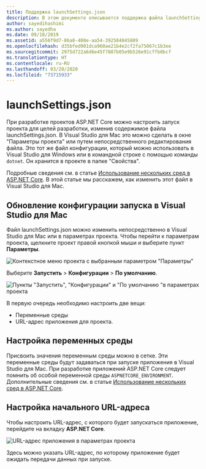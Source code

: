 ```yaml
---
title: Поддержка launchSettings.json
description: В этом документе описывается поддержка файла launchSettings.json в Visual Studio для Mac
author: sayedihashimi
ms.author: sayedha
ms.date: 09/18/2019
ms.assetid: a556f9d7-86a8-408e-aa54-392584845889
ms.openlocfilehash: d35bfed901dca960ae21b4e2cf2fa75067c1b3ee
ms.sourcegitcommit: 2975d722a6d6e45f7887b05e9b526e91cffb0bcf
ms.translationtype: HT
ms.contentlocale: ru-RU
ms.lasthandoff: 03/20/2020
ms.locfileid: "73715933"
---
```

# <a name="launchsettingsjson"></a>launchSettings.json

При разработке проектов ASP.NET Core можно настроить запуск проекта для целей разработки, изменив содержимое файла launchSettings.json. В Visual Studio для Mac это можно сделать в окне "Параметры проекта" или путем непосредственного редактирования файла. Это тот же файл конфигурации, который можно использовать в Visual Studio для Windows или в командной строке с помощью команды `dotnet`. Он хранится в проекте в папке "Свойства".

Подробные сведения см. в статье [Использование нескольких сред в ASP.NET Core](/aspnet/core/fundamentals/environments). В этой статье мы расскажем, как изменить этот файл в Visual Studio для Mac.

## <a name="update-the-start-configuration-by-using-visual-studio-for-mac"></a>Обновление конфигурации запуска в Visual Studio для Mac

Файл launchSettings.json можно изменить непосредственно в Visual Studio для Mac или в параметрах проекта. Чтобы перейти к параметрам проекта, щелкните проект правой кнопкой мыши и выберите пункт **Параметры**.

![Контекстное меню проекта с выбранным параметром "Параметры"](media/vsmac-ctx-proj-options.png)

Выберите **Запустить** > **Конфигурации** > **По умолчанию**.

![Пункты "Запустить", "Конфигурации" и "По умолчанию "в параметрах проекта](media/vsmac-run-config-default.png)

В первую очередь необходимо настроить две вещи:

 - Переменные среды
 - URL-адрес приложения для проекта.

## <a name="configure-environment-variables"></a>Настройка переменных среды

Присвоить значения переменным среды можно в сетке. Эти переменные среды будут задаваться при запуске приложения в Visual Studio для Mac. При разработке приложений ASP.NET Core следует помнить об особой переменной среды `ASPNETCORE_ENVIRONMENT`. Дополнительные сведения см. в статье [Использование нескольких сред в ASP.NET Core](/aspnet/core/fundamentals/environments).


## <a name="configure-the-start-url"></a>Настройка начального URL-адреса

Чтобы настроить URL-адрес, с которого будет запускаться приложение, перейдите на вкладку **ASP.NET Core**.

![URL-адрес приложения в параметрах проекта](media/vsmac-run-config-default-aspnetcore.png)

Здесь можно указать URL-адрес, по которому приложение будет ожидать передачи данных при запуске.